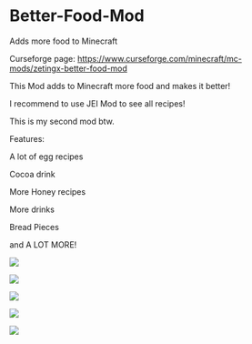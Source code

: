 # Better-Food-Mod
Adds more food to Minecraft


Curseforge page: https://www.curseforge.com/minecraft/mc-mods/zetingx-better-food-mod


This Mod adds to Minecraft more food and makes it better!
 

I recommend to use JEI Mod to see all recipes!
 

This is my second mod btw.

 

Features:

A lot of egg recipes

Cocoa drink

More Honey recipes

More drinks

Bread Pieces

and A LOT MORE!




![](https://i.imgur.com/ZzO0HFq.png)



![](https://i.imgur.com/Cqskq1p.png)



![](https://i.imgur.com/olMlYe4.png)



![](https://i.imgur.com/aPD3aSZ.png)



![](https://i.imgur.com/yk3OsKg.png)
